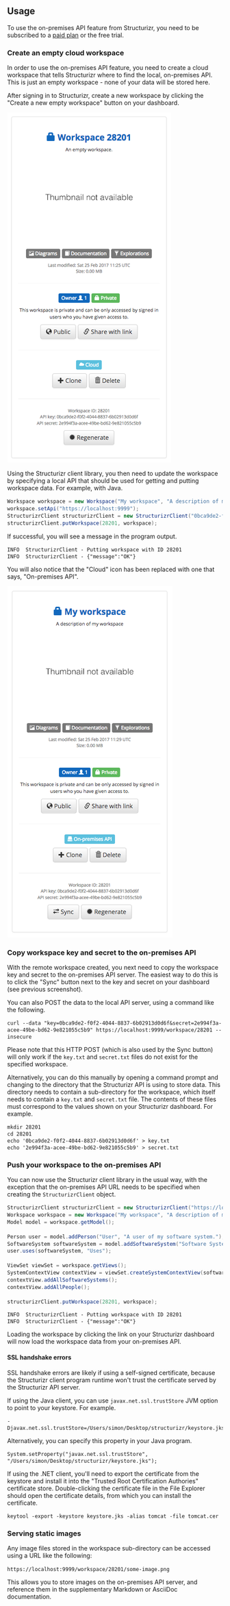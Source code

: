 ## Usage

To use the on-premises API feature from Structurizr, you need to be subscribed to a [paid plan](https://structurizr.com/pricing) or the free trial.

### Create an empty cloud workspace

In order to use the on-premises API feature, you need to create a cloud workspace that tells Structurizr where to find the local, on-premises API.
This is just an empty workspace - none of your data will be stored here.

After signing in to Structurizr, create a new workspace by clicking the "Create a new empty workspace" button on your dashboard.

![An empty, cloud-based workspace](empty-workspace-1.png)

Using the Structurizr client library, you then need to update the workspace by specifying a local API that should be used for getting and putting workspace data. For example, with Java.

```java
Workspace workspace = new Workspace("My workspace", "A description of my workspace");
workspace.setApi("https://localhost:9999");
StructurizrClient structurizrClient = new StructurizrClient("0bca9de2-f0f2-4044-8837-6b02913d0d6f", "2e994f3a-acee-49be-bd62-9e821055c5b9");
structurizrClient.putWorkspace(28201, workspace);
```

If successful, you will see a message in the program output.

```
INFO  StructurizrClient - Putting workspace with ID 28201
INFO  StructurizrClient - {"message":"OK"}
```

You will also notice that the "Cloud" icon has been replaced with one that says, "On-premises API". 

![An empty, on-premises workspace](empty-workspace-2.png)

### Copy workspace key and secret to the on-premises API

With the remote workspace created, you next need to copy the workspace key and secret to the on-premises API server.
The easiest way to do this is to click the "Sync" button next to the key and secret on your dashboard (see previous screenshot).

You can also POST the data to the local API server, using a command like the following.

```
curl --data "key=0bca9de2-f0f2-4044-8837-6b02913d0d6f&secret=2e994f3a-acee-49be-bd62-9e821055c5b9" https://localhost:9999/workspace/28201 --insecure
```

Please note that this HTTP POST (which is also used by the Sync button) will only work if the ```key.txt``` and ```secret.txt``` files do not exist for the specified workspace.

Alternatively, you can do this manually by opening a command prompt and changing to the directory that the Structurizr API is using to store data. This directory needs to contain a sub-directory for the workspace, which itself needs to contain a ```key.txt``` and ```secret.txt``` file.
The contents of these files must correspond to the values shown on your Structurizr dashboard. For example.

```
mkdir 28201
cd 28201
echo '0bca9de2-f0f2-4044-8837-6b02913d0d6f' > key.txt
echo '2e994f3a-acee-49be-bd62-9e821055c5b9' > secret.txt
```

### Push your workspace to the on-premises API

You can now use the Structurizr client library in the usual way, with the exception that the on-premises API URL needs to be specified when creating the ```StructurizrClient``` object.

```java
StructurizrClient structurizrClient = new StructurizrClient("https://localhost:9999", "0bca9de2-f0f2-4044-8837-6b02913d0d6f", "2e994f3a-acee-49be-bd62-9e821055c5b9");
Workspace workspace = new Workspace("My workspace", "A description of my workspace");
Model model = workspace.getModel();

Person user = model.addPerson("User", "A user of my software system.");
SoftwareSystem softwareSystem = model.addSoftwareSystem("Software System", "My software system.");
user.uses(softwareSystem, "Uses");

ViewSet viewSet = workspace.getViews();
SystemContextView contextView = viewSet.createSystemContextView(softwareSystem, "Context", "A description of this diagram.");
contextView.addAllSoftwareSystems();
contextView.addAllPeople();

structurizrClient.putWorkspace(28201, workspace);
```

```
INFO  StructurizrClient - Putting workspace with ID 28201
INFO  StructurizrClient - {"message":"OK"}
```

Loading the workspace by clicking the link on your Structurizr dashboard will now load the workspace data from your on-premises API.

#### SSL handshake errors

SSL handshake errors are likely if using a self-signed certificate, because the Structurizr client program runtime won't trust the certificate served by the Structurizr API server.

If using the Java client, you can use ```javax.net.ssl.trustStore``` JVM option to point to your keystore. For example.

```
-Djavax.net.ssl.trustStore=/Users/simon/Desktop/structurizr/keystore.jks
```

Alternatively, you can specify this property in your Java program.

```
System.setProperty("javax.net.ssl.trustStore", "/Users/simon/Desktop/structurizr/keystore.jks");
```

If using the .NET client, you'll need to export the certificate from the keystore and install it into the "Trusted Root Certification Authories" certificate store. Double-clicking the certificate file in the File Explorer should open the certificate details, from which you can install the certificate.

```
keytool -export -keystore keystore.jks -alias tomcat -file tomcat.cer
```

### Serving static images

Any image files stored in the workspace sub-directory can be accessed using a URL like the following:

```https://localhost:9999/workspace/28201/some-image.png```

This allows you to store images on the on-premises API server, and reference them in the supplementary Markdown or AsciiDoc documentation.